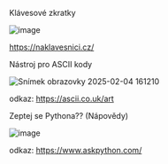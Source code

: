 Klávesové zkratky

![image](https://github.com/user-attachments/assets/7a7fdf60-392c-4437-a47f-205f2becc34e)


https://naklavesnici.cz/

Nástroj pro ASCII kody

![Snímek obrazovky 2025-02-04 161210](https://github.com/user-attachments/assets/9a094a3f-9c33-4e33-8325-84bf651762c8)



odkaz: https://ascii.co.uk/art

Zeptej se Pythona?? (Nápovědy)

![image](https://github.com/user-attachments/assets/a0b2202e-18a1-4c22-92b9-2be4bb16fc19)


odkaz: https://www.askpython.com/


